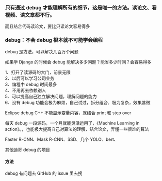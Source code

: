 
### 只有通过 debug 才能理解所有的细节，这是唯一的方法。读论文、看视频、读文章都不行。

而且结合代码读论文，要比只读论文容易得多  

### debug：不会 debug 根本就不可能学会编程  

debug 是方法，可以解决几百万个问题  

如果学 Django 的时候会 debug 能解决多少问题？能省多少时间？会容易得多  

1、打开了读源码的大门，前景无限  
2、以后可以学习公司业务  
3、编程中 debug 时间最多  
4、不用再去依赖别人  
5、可以提高自己独立解决问题，理解问题的能力  
6、没有 debug 功能会极为麻烦，自己试过，拆分组合，极为复杂，效果甚微  


Eclipse debug C++ 不能显示变量内容，就结合 print 和 step over  

每天 debug 一段源码，一个月就能灵活运用了，《Machine Learning in action》。，也能极大提高自己对算法的理解，结合论文，弄懂一些很难的算法  

Faster R-CNN、Mask R-CNN、SSD、几个 YOLO、bert、  

其他迪哥 debug 的项目  


#### 方法


debug 有问题去 GitHub 的 issue 里去搜  

